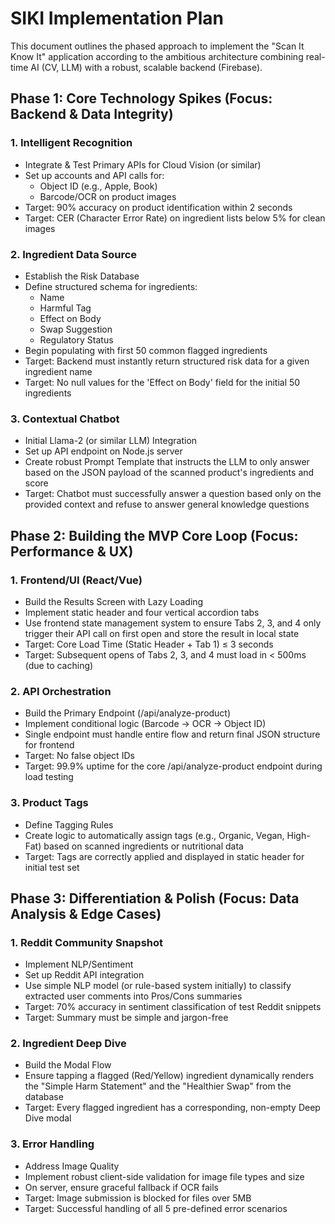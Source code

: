 # SIKI Implementation Plan

This document outlines the phased approach to implement the "Scan It Know It" application according to the ambitious architecture combining real-time AI (CV, LLM) with a robust, scalable backend (Firebase).

## Phase 1: Core Technology Spikes (Focus: Backend & Data Integrity)

### 1. Intelligent Recognition
- Integrate & Test Primary APIs for Cloud Vision (or similar)
- Set up accounts and API calls for:
  - Object ID (e.g., Apple, Book)
  - Barcode/OCR on product images
- Target: 90% accuracy on product identification within 2 seconds
- Target: CER (Character Error Rate) on ingredient lists below 5% for clean images

### 2. Ingredient Data Source
- Establish the Risk Database
- Define structured schema for ingredients:
  - Name
  - Harmful Tag
  - Effect on Body
  - Swap Suggestion
  - Regulatory Status
- Begin populating with first 50 common flagged ingredients
- Target: Backend must instantly return structured risk data for a given ingredient name
- Target: No null values for the 'Effect on Body' field for the initial 50 ingredients

### 3. Contextual Chatbot
- Initial Llama-2 (or similar LLM) Integration
- Set up API endpoint on Node.js server
- Create robust Prompt Template that instructs the LLM to only answer based on the JSON payload of the scanned product's ingredients and score
- Target: Chatbot must successfully answer a question based only on the provided context and refuse to answer general knowledge questions

## Phase 2: Building the MVP Core Loop (Focus: Performance & UX)

### 1. Frontend/UI (React/Vue)
- Build the Results Screen with Lazy Loading
- Implement static header and four vertical accordion tabs
- Use frontend state management system to ensure Tabs 2, 3, and 4 only trigger their API call on first open and store the result in local state
- Target: Core Load Time (Static Header + Tab 1) ≤ 3 seconds
- Target: Subsequent opens of Tabs 2, 3, and 4 must load in < 500ms (due to caching)

### 2. API Orchestration
- Build the Primary Endpoint (/api/analyze-product)
- Implement conditional logic (Barcode → OCR → Object ID)
- Single endpoint must handle entire flow and return final JSON structure for frontend
- Target: No false object IDs
- Target: 99.9% uptime for the core /api/analyze-product endpoint during load testing

### 3. Product Tags
- Define Tagging Rules
- Create logic to automatically assign tags (e.g., Organic, Vegan, High-Fat) based on scanned ingredients or nutritional data
- Target: Tags are correctly applied and displayed in static header for initial test set

## Phase 3: Differentiation & Polish (Focus: Data Analysis & Edge Cases)

### 1. Reddit Community Snapshot
- Implement NLP/Sentiment
- Set up Reddit API integration
- Use simple NLP model (or rule-based system initially) to classify extracted user comments into Pros/Cons summaries
- Target: 70% accuracy in sentiment classification of test Reddit snippets
- Target: Summary must be simple and jargon-free

### 2. Ingredient Deep Dive
- Build the Modal Flow
- Ensure tapping a flagged (Red/Yellow) ingredient dynamically renders the "Simple Harm Statement" and the "Healthier Swap" from the database
- Target: Every flagged ingredient has a corresponding, non-empty Deep Dive modal

### 3. Error Handling
- Address Image Quality
- Implement robust client-side validation for image file types and size
- On server, ensure graceful fallback if OCR fails
- Target: Image submission is blocked for files over 5MB
- Target: Successful handling of all 5 pre-defined error scenarios
